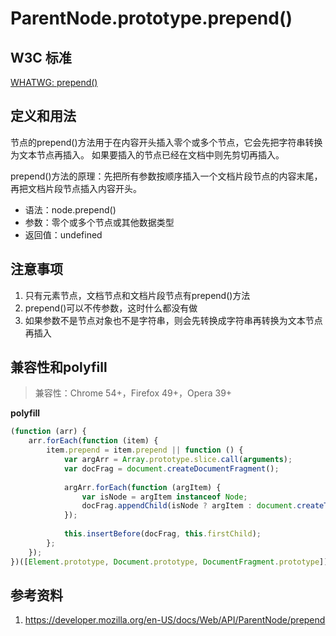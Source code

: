 # ParentNode.prototype.prepend()

## W3C 标准
[WHATWG: prepend()](https://dom.spec.whatwg.org/#dom-parentnode-prepend)

## 定义和用法
节点的prepend()方法用于在内容开头插入零个或多个节点，它会先把字符串转换为文本节点再插入。
如果要插入的节点已经在文档中则先剪切再插入。

prepend()方法的原理：先把所有参数按顺序插入一个文档片段节点的内容末尾，再把文档片段节点插入内容开头。

- 语法：node.prepend()
- 参数：零个或多个节点或其他数据类型
- 返回值：undefined

## 注意事项
1. 只有元素节点，文档节点和文档片段节点有prepend()方法
2. prepend()可以不传参数，这时什么都没有做
3. 如果参数不是节点对象也不是字符串，则会先转换成字符串再转换为文本节点再插入

## 兼容性和polyfill
> 兼容性：Chrome 54+，Firefox 49+，Opera 39+

**polyfill**
```javascript
(function (arr) {
    arr.forEach(function (item) {
        item.prepend = item.prepend || function () {
            var argArr = Array.prototype.slice.call(arguments);
            var docFrag = document.createDocumentFragment();
            
            argArr.forEach(function (argItem) {
                var isNode = argItem instanceof Node;
                docFrag.appendChild(isNode ? argItem : document.createTextNode(String(argItem)));
            });
            
            this.insertBefore(docFrag, this.firstChild);
        };
    });
})([Element.prototype, Document.prototype, DocumentFragment.prototype]);
```

## 参考资料
1. https://developer.mozilla.org/en-US/docs/Web/API/ParentNode/prepend